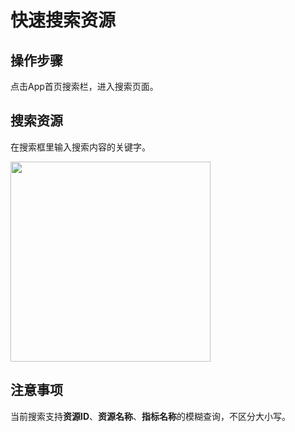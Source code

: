 # 快速搜索资源

## 操作步骤

点击App首页搜索栏，进入搜索页面。

## 搜索资源

在搜索框里输入搜索内容的关键字。

<img src="https://static.ucloud.cn/docs/urlm/images/1628823787744.png?v=1628823876" width="320">

## 注意事项

当前搜索支持**资源ID**、**资源名称**、**指标名称**的模糊查询，不区分大小写。